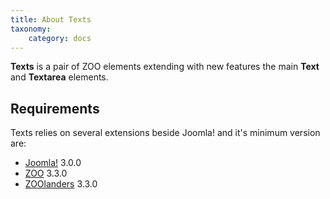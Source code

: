 ```yaml
---
title: About Texts
taxonomy:
    category: docs
---
```


**Texts** is a pair of ZOO elements extending with new features the main **Text** and **Textarea** elements.

## Requirements

Texts relies on several extensions beside Joomla! and it's minimum version are:

- [Joomla!](http://www.joomla.org/) 3.0.0
- [ZOO](http://yootheme.com/zoo/) 3.3.0
- [ZOOlanders](https://www.zoolanders.com/extensions/zoolanders) 3.3.0
